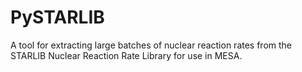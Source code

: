 # PySTARLIB
A tool for extracting large batches of nuclear reaction rates from the STARLIB Nuclear Reaction Rate Library for use in MESA.

